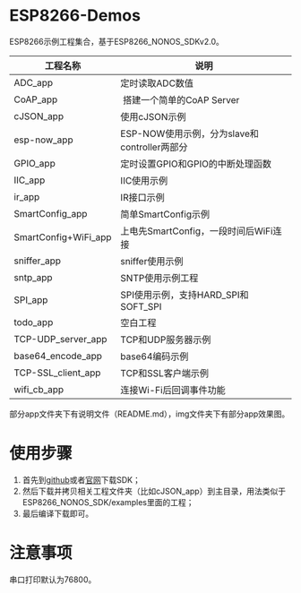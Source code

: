 # ESP8266-Demos

ESP8266示例工程集合，基于ESP8266_NONOS_SDKv2.0。

| 工程名称 | 说明 |
|---|---|
| ADC_app| 定时读取ADC数值 |
| CoAP_app | 搭建一个简单的CoAP Server |
| cJSON_app | 使用cJSON示例 |
| esp-now_app | ESP-NOW使用示例，分为slave和controller两部分 |
| GPIO_app | 定时设置GPIO和GPIO的中断处理函数 |
| IIC_app | IIC使用示例 |
| ir_app | IR接口示例 |
| SmartConfig_app | 简单SmartConfig示例 |
| SmartConfig+WiFi_app | 上电先SmartConfig，一段时间后WiFi连接 |
| sniffer_app | sniffer使用示例 |
| sntp_app | SNTP使用示例工程 |
| SPI_app | SPI使用示例，支持HARD_SPI和SOFT_SPI |
| todo_app | 空白工程 |
| TCP-UDP_server_app | TCP和UDP服务器示例 |
| base64_encode_app | base64编码示例 |
| TCP-SSL_client_app | TCP和SSL客户端示例 |
| wifi_cb_app | 连接Wi-Fi后回调事件功能 |

部分app文件夹下有说明文件（README.md），img文件夹下有部分app效果图。

# 使用步骤

1. 首先到[github](https://github.com/espressif/ESP8266_NONOS_SDK)或者[官网](http://espressif.com/zh-hans/products/hardware/esp8266ex/resources)下载SDK；
2. 然后下载并拷贝相关工程文件夹（比如cJSON_app）到主目录，用法类似于ESP8266_NONOS_SDK/examples里面的工程；
3. 最后编译下载即可。

# 注意事项

串口打印默认为76800。




